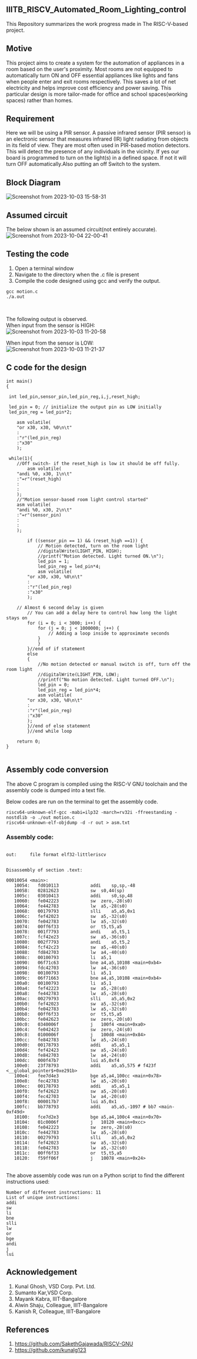 ## IIITB_RISCV_Automated_Room_Lighting_control

This Repository summarizes the work progress made in The RISC-V-based project.
<br />

## Motive

This project aims to create a system for the automation of appliances in a room based on the user's proximity. Most rooms are not equipped to automatically turn ON and OFF essential appliances like lights and fans when people enter and exit rooms respectively. This saves a lot of net electricity and helps improve cost efficiency and power saving. This particular design is more tailor-made for office and school spaces(working spaces) rather than homes.<br />

## Requirement

Here we will be using a PIR sensor. A passive infrared sensor (PIR sensor) is an electronic sensor that measures infrared (IR) light radiating from objects in its field of view. They are most often used in PIR-based motion detectors. This will detect the presence of any individuals in the vicinity. If yes our board is programmed to turn on the light(s) in a defined space. If not it will turn OFF automatically.Also putting an off Switch to the system.

## Block Diagram

![Screenshot from 2023-10-03 15-58-31](https://github.com/mrdunker/IIITB_home_aa_proximity/assets/38190245/22d7ebfd-5d77-4f17-97dc-ce7abe30fbdf)

## Assumed circuit 

The below shown is an assumed circuit(not entirely accurate).<br />
![Screenshot from 2023-10-04 22-00-41](https://github.com/mrdunker/IIITB_auto_room_lc/assets/38190245/a8f97e11-ff3e-45ed-ba8c-8e7785635908)



## Testing the code

1. Open a terminal window
2. Navigate to the directory when the .c file is present
3. Compile the code designed using gcc and verify the output.

```
gcc motion.c
./a.out
```
<br />

The following output is observed.<br />
When input from the sensor is HIGH:<br />
![Screenshot from 2023-10-03 11-20-58](https://github.com/mrdunker/IIITB_home_aa_proximity/assets/38190245/671b40bf-3639-4f5c-a90a-965b181e8bdf)
<br />

When input from the sensor is LOW:<br />
![Screenshot from 2023-10-03 11-21-37](https://github.com/mrdunker/IIITB_home_aa_proximity/assets/38190245/69fd662b-6de3-48ef-839e-b06de21c5103)


## C code for the design

```
int main()
{

 int led_pin,sensor_pin,led_pin_reg,i,j,reset_high;

 led_pin = 0; // initialize the output pin as LOW initially
 led_pin_reg = led_pin*2;
 
    asm volatile(
	"or x30, x30, %0\n\t" 
	:
	:"r"(led_pin_reg)
	:"x30"
	);

 while(1){
    //Off switch- if the reset_high is low it should be off fully.
        asm volatile(
	"andi %0, x30, 1\n\t"
	:"=r"(reset_high)
	:
	:
	);
    //"Motion sensor-based room light control started"
    asm volatile(
	"andi %0, x30, 2\n\t"
	:"=r"(sensor_pin)
	:
	:
	);

        if ((sensor_pin == 1) && (reset_high ==1)) {
            // Motion detected, turn on the room light
            //digitalWrite(LIGHT_PIN, HIGH);
            //printf("Motion detected. Light turned ON.\n");
            led_pin = 1;
            led_pin_reg = led_pin*4;
            asm volatile(
		"or x30, x30, %0\n\t" 
		:
		:"r"(led_pin_reg)
		:"x30"
		);
		
	// Almost 6 second delay is given
        // You can add a delay here to control how long the light stays on
	    for (i = 0; i < 3000; i++) {
        	for (j = 0; j < 1000000; j++) {
            	// Adding a loop inside to approximate seconds
        	}
    	    }
    	}//end of if statement
    	else
    	{
    	    //No motion detected or manual switch is off, turn off the room light
            //digitalWrite(LIGHT_PIN, LOW);
            //printf("No motion detected. Light turned OFF.\n");
            led_pin = 0;
            led_pin_reg = led_pin*4;
            asm volatile(
		"or x30, x30, %0\n\t" 
		:
		:"r"(led_pin_reg)
		:"x30"
		);	
    	}//end of else statement
    	}//end while loop
    	
    return 0;
}


```

## Assembly code conversion

The above C program is compiled using the RISC-V GNU toolchain and the assembly code is dumped into a text file.<br />

Below codes are run on the terminal to get the assembly code.<br />

```
riscv64-unknown-elf-gcc -mabi=ilp32 -march=rv32i -ffreestanding -nostdlib -o ./out motion.c 
riscv64-unknown-elf-objdump -d -r out > asm.txt

```


### Assembly code:

```

out:     file format elf32-littleriscv


Disassembly of section .text:

00010054 <main>:
   10054:	fd010113          	addi	sp,sp,-48
   10058:	02812623          	sw	s0,44(sp)
   1005c:	03010413          	addi	s0,sp,48
   10060:	fe042223          	sw	zero,-28(s0)
   10064:	fe442783          	lw	a5,-28(s0)
   10068:	00179793          	slli	a5,a5,0x1
   1006c:	fef42023          	sw	a5,-32(s0)
   10070:	fe042783          	lw	a5,-32(s0)
   10074:	00ff6f33          	or	t5,t5,a5
   10078:	001f7793          	andi	a5,t5,1
   1007c:	fcf42e23          	sw	a5,-36(s0)
   10080:	002f7793          	andi	a5,t5,2
   10084:	fcf42c23          	sw	a5,-40(s0)
   10088:	fd842703          	lw	a4,-40(s0)
   1008c:	00100793          	li	a5,1
   10090:	06f71c63          	bne	a4,a5,10108 <main+0xb4>
   10094:	fdc42703          	lw	a4,-36(s0)
   10098:	00100793          	li	a5,1
   1009c:	06f71663          	bne	a4,a5,10108 <main+0xb4>
   100a0:	00100793          	li	a5,1
   100a4:	fef42223          	sw	a5,-28(s0)
   100a8:	fe442783          	lw	a5,-28(s0)
   100ac:	00279793          	slli	a5,a5,0x2
   100b0:	fef42023          	sw	a5,-32(s0)
   100b4:	fe042783          	lw	a5,-32(s0)
   100b8:	00ff6f33          	or	t5,t5,a5
   100bc:	fe042623          	sw	zero,-20(s0)
   100c0:	0340006f          	j	100f4 <main+0xa0>
   100c4:	fe042423          	sw	zero,-24(s0)
   100c8:	0100006f          	j	100d8 <main+0x84>
   100cc:	fe842783          	lw	a5,-24(s0)
   100d0:	00178793          	addi	a5,a5,1
   100d4:	fef42423          	sw	a5,-24(s0)
   100d8:	fe842703          	lw	a4,-24(s0)
   100dc:	000f47b7          	lui	a5,0xf4
   100e0:	23f78793          	addi	a5,a5,575 # f423f <__global_pointer$+0xe291b>
   100e4:	fee7d4e3          	bge	a5,a4,100cc <main+0x78>
   100e8:	fec42783          	lw	a5,-20(s0)
   100ec:	00178793          	addi	a5,a5,1
   100f0:	fef42623          	sw	a5,-20(s0)
   100f4:	fec42703          	lw	a4,-20(s0)
   100f8:	000017b7          	lui	a5,0x1
   100fc:	bb778793          	addi	a5,a5,-1097 # bb7 <main-0xf49d>
   10100:	fce7d2e3          	bge	a5,a4,100c4 <main+0x70>
   10104:	01c0006f          	j	10120 <main+0xcc>
   10108:	fe042223          	sw	zero,-28(s0)
   1010c:	fe442783          	lw	a5,-28(s0)
   10110:	00279793          	slli	a5,a5,0x2
   10114:	fef42023          	sw	a5,-32(s0)
   10118:	fe042783          	lw	a5,-32(s0)
   1011c:	00ff6f33          	or	t5,t5,a5
   10120:	f59ff06f          	j	10078 <main+0x24>

```

<br />
The above assembly code was run on a Python script to find the different instructions used:
<br />

```
Number of different instructions: 11
List of unique instructions:
addi
sw
li
bne
slli
lw
or
bge
andi
j
lui

```

## Acknowledgement

1. Kunal Ghosh, VSD Corp. Pvt. Ltd.
2. Sumanto Kar,VSD Corp.
3. Mayank Kabra, IIIT-Bangalore
4. Alwin Shaju, Colleague, IIIT-Bangalore
5. Kanish R, Colleague, IIIT-Bangalore

## References

1. https://github.com/SakethGajawada/RISCV-GNU
2. https://github.com/kunalg123

